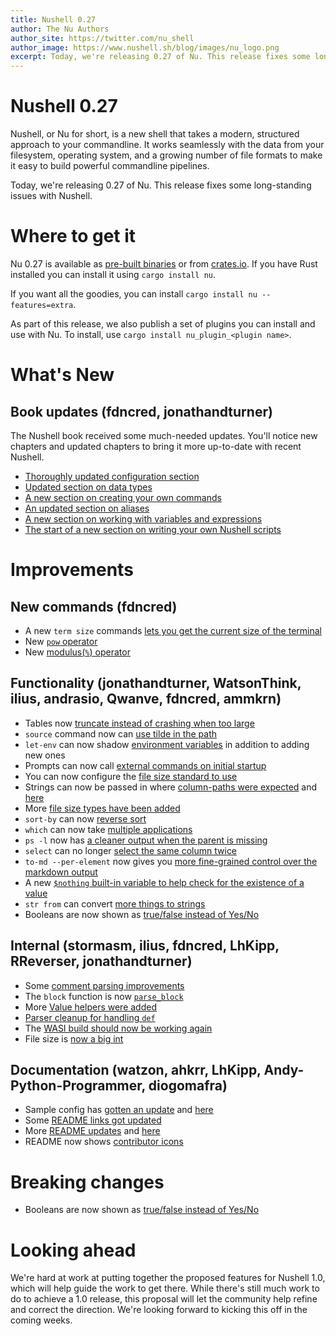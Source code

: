 ```yaml
---
title: Nushell 0.27
author: The Nu Authors
author_site: https://twitter.com/nu_shell
author_image: https://www.nushell.sh/blog/images/nu_logo.png
excerpt: Today, we're releasing 0.27 of Nu. This release fixes some long-standing issues with Nushell.
---
```


# Nushell 0.27

Nushell, or Nu for short, is a new shell that takes a modern, structured approach to your commandline. It works seamlessly with the data from your filesystem, operating system, and a growing number of file formats to make it easy to build powerful commandline pipelines.

Today, we're releasing 0.27 of Nu. This release fixes some long-standing issues with Nushell.

<!-- more -->

# Where to get it

Nu 0.27 is available as [pre-built binaries](https://github.com/nushell/nushell/releases/tag/0.27.0) or from [crates.io](https://crates.io/crates/nu). If you have Rust installed you can install it using `cargo install nu`.

If you want all the goodies, you can install `cargo install nu --features=extra`.

As part of this release, we also publish a set of plugins you can install and use with Nu. To install, use `cargo install nu_plugin_<plugin name>`.

# What's New

## Book updates (fdncred, jonathandturner)

The Nushell book received some much-needed updates. You'll notice new chapters and updated chapters to bring it more up-to-date with recent Nushell.

- [Thoroughly updated configuration section](https://www.nushell.sh/book/configuration)
- [Updated section on data types](https://www.nushell.sh/book/types_of_data)
- [A new section on creating your own commands](https://www.nushell.sh/book/custom_commands)
- [An updated section on aliases](https://www.nushell.sh/book/aliases)
- [A new section on working with variables and expressions](https://www.nushell.sh/book/variables_and_subexpressions)
- [The start of a new section on writing your own Nushell scripts](https://www.nushell.sh/book/scripts)

# Improvements

## New commands (fdncred)

- A new `term size` commands [lets you get the current size of the terminal](https://github.com/nushell/nushell/pull/3038)
- New [`pow` operator](https://github.com/nushell/nushell/pull/2976)
- New [modulus(`%`) operator](https://github.com/nushell/nushell/pull/2975)

## Functionality (jonathandturner, WatsonThink, ilius, andrasio, Qwanve, fdncred, ammkrn)

- Tables now [truncate instead of crashing when too large](https://github.com/nushell/nushell/pull/3061)
- `source` command now can [use tilde in the path](https://github.com/nushell/nushell/pull/3059)
- `let-env` can now shadow [environment variables](https://github.com/nushell/nushell/pull/3057) in addition to adding new ones
- Prompts can now call [external commands on initial startup](https://github.com/nushell/nushell/pull/3056)
- You can now configure the [file size standard to use](https://github.com/nushell/nushell/pull/3045)
- Strings can now be passed in where [column-paths were expected](https://github.com/nushell/nushell/pull/3048) and [here](https://github.com/nushell/nushell/pull/3016)
- More [file size types have been added](https://github.com/nushell/nushell/pull/3035)
- `sort-by` can now [reverse sort](https://github.com/nushell/nushell/pull/3025)
- `which` can now take [multiple applications](https://github.com/nushell/nushell/pull/3024)
- `ps -l` now has [a cleaner output when the parent is missing](https://github.com/nushell/nushell/pull/3015)
- `select` can no longer [select the same column twice](https://github.com/nushell/nushell/pull/3012)
- `to-md --per-element` now gives you [more fine-grained control over the markdown output](https://github.com/nushell/nushell/pull/2997)
- A new [`$nothing` built-in variable to help check for the existence of a value](https://github.com/nushell/nushell/pull/2995)
- `str from` can convert [more things to strings](https://github.com/nushell/nushell/pull/2977)
- Booleans are now shown as [true/false instead of Yes/No](https://github.com/nushell/nushell/pull/3043)

## Internal (stormasm, ilius, fdncred, LhKipp, RReverser, jonathandturner)

- Some [comment parsing improvements](https://github.com/nushell/nushell/pull/3053)
- The `block` function is now [`parse_block`](https://github.com/nushell/nushell/pull/3047)
- More [Value helpers were added](https://github.com/nushell/nushell/pull/3000)
- [Parser cleanup for handling `def`](https://github.com/nushell/nushell/pull/2986)
- The [WASI build should now be working again](https://github.com/nushell/nushell/pull/2983)
- File size is [now a big int](https://github.com/nushell/nushell/pull/2984)

## Documentation (watzon, ahkrr, LhKipp, Andy-Python-Programmer, diogomafra)

- Sample config has [gotten an update](https://github.com/nushell/nushell/pull/3060) and [here](https://github.com/nushell/nushell/pull/3031)
- Some [README links got updated](https://github.com/nushell/nushell/pull/3052)
- More [README updates](https://github.com/nushell/nushell/pull/3013) and [here](https://github.com/nushell/nushell/pull/2996)
- README now shows [contributor icons](https://github.com/nushell/nushell/pull/2993)

# Breaking changes

- Booleans are now shown as [true/false instead of Yes/No](https://github.com/nushell/nushell/pull/3043)

# Looking ahead

We're hard at work at putting together the proposed features for Nushell 1.0, which will help guide the work to get there. While there's still much work to do to achieve a 1.0 release, this proposal will let the community help refine and correct the direction. We're looking forward to kicking this off in the coming weeks.
